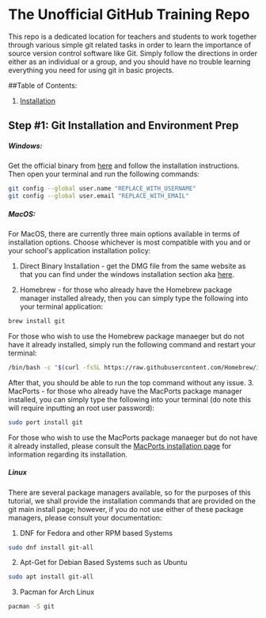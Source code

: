 # The Unofficial GitHub Training Repo

This repo is a dedicated location for teachers and students to work together through various simple git related tasks in order to learn the importance of source version control software like Git.  Simply follow the directions in order either as an individual or a group, and you should have no trouble learning everything you need for using git in basic projects.

##Table of Contents:

1. [Installation](##-Step-#1:-git-installation-and-environment-prep)

## Step #1: Git Installation and Environment Prep

##### Windows:

Get the official binary from [here](https://git-for-windows.github.io/) and follow the installation instructions.  Then open your terminal and run the following commands:

```bash
git config --global user.name "REPLACE_WITH_USERNAME"
git config --global user.email "REPLACE_WITH_EMAIL"
```

##### MacOS:

For MacOS, there are currently three main options available in terms of installation options.  Choose whichever is most compatible with you and or your school's application installation policy:

1. Direct Binary Installation - get the DMG file from the same website as that you can find under the windows installation section aka [here](https://git-for-windows.github.io/).

2. Homebrew - for those who already have the Homebrew package manager installed already, then you can simply type the following into your terminal application:
```bash
brew install git
```
For those who wish to use the Homebrew package manaeger but do not have it already installed, simply run the following command and restart your terminal:
```bash
/bin/bash -c "$(curl -fsSL https://raw.githubusercontent.com/Homebrew/install/HEAD/install.sh)"
```
After that, you should be able to run the top command without any issue.
3. MacPorts - for those who already have the MacPorts package manager installed, you can simply type the following into your terminal (do note this will require inputting an root user password):
```bash
sudo port install git
```
For those who wish to use the MacPorts package manaeger but do not have it already installed, please consult the [MacPorts installation page](https://www.macports.org/install.php) for information regarding its installation.

##### Linux

There are several package managers available, so for the purposes of this tutorial, we shall provide the installation commands that are provided on the git main install page; however, if you do not use either of these package managers, please consult your documentation:
1. DNF for Fedora and other RPM based Systems
```bash
sudo dnf install git-all
```
2. Apt-Get for Debian Based Systems such as Ubuntu
```bash
sudo apt install git-all
```
3. Pacman for Arch Linux
```bash
pacman -S git
```